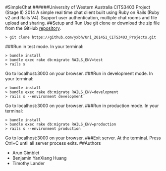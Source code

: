 #SimpleChat
######University of Western Australia CITS3403 Project (Stage II) 2014
A simple real time chat client built using Ruby on Rails (Ruby v2 and Rails V4).
Support user authentication, multiple chat rooms and file upload and sharing.
##Setup and Run
Use git clone or download the zip file from the GitHub [repository](https://github.com/yxbh/Uni_2014S1_CITS3403_Projects).
```
> git clone https://github.com/yxbh/Uni_2014S1_CITS3403_Projects.git
```
###Run in test mode.
In your terminal:
```
> bundle install
> bundle exec rake db:migrate RAILS_ENV=test
> rails s
```
Go to localhost:3000 on your browser.
###Run in development mode.
In your terminal:
```
> bundle install
> bundle exec rake db:migrate RAILS_ENV=development
> rails s --environment development
```
Go to localhost:3000 on your browser.
###Run in production mode.
In your terminal:
```
> bundle install
> bundle exec rake db:migrate RAILS_ENV=production
> rails s --environment production
```
Go to localhost:3000 on your browser.
###Exit server.
At the terminal. Press Ctrl+C until all server process exits.
##Authors
* Arun Gimblet
* Benjamin YanXiang Huang
* Timothy Lander
